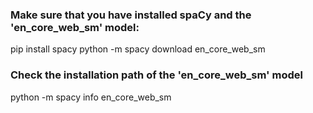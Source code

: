 ### Make sure that you have installed spaCy and the 'en_core_web_sm' model:
pip install spacy
python -m spacy download en_core_web_sm

### Check the installation path of the 'en_core_web_sm' model
python -m spacy info en_core_web_sm

